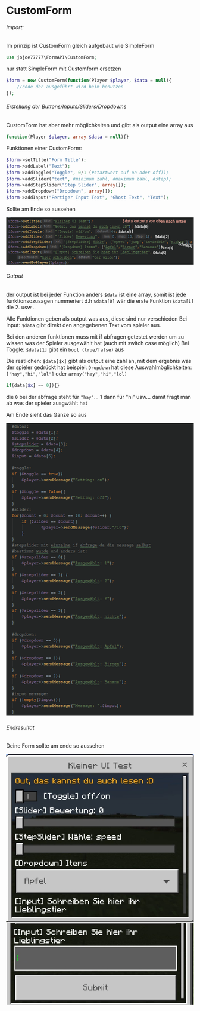 # CustomForm

###### Import:

Im prinzip ist CustomForm gleich aufgebaut wie SimpleForm
```php
use jojoe77777\FormAPI\CustomForm;
```

nur statt SimpleForm mit Customform ersetzen
```php
$form = new CustomForm(function(Player $player, $data = null){
    //code der ausgeführt wird beim benutzen
});
```

###### Erstellung der Buttons/Inputs/Sliders/Dropdowns

CustomForm hat aber mehr möglichkeiten und gibt als output eine array aus
```php
function(Player $player, array $data = null){}
```

Funktionen einer CustomForm:
```php
$form->setTitle("Form Title");
$form->addLabel("Text");
$form->addToggle("Toggle", 0/1 (#startwert auf on oder off));
$form->addSlider("text", #minimum zahl, #maximum zahl, #step);
$form->addStepSlider("Step Slider", array[]);
$form->addDropdown("Dropdown", array[]); 
$form->addInput("Fertiger Input Text", "Ghost Text", "Text");
```

Sollte am Ende so aussehen

![Code](/bilder/CustomFormCode.png)

###### Output

der output ist bei jeder Funktion anders
`$data` ist eine array, somit ist jede funktionsozusagen nummeriert
d.h `$data[0]` wär die erste Funktion `$data[1]` die 2. usw...

Alle Funktionen geben als output was aus, diese sind nur verschieden 
Bei Input:
`$data` gibt direkt den angegebenen Text vom spieler aus.

Bei den anderen funktionen muss mit if abfragen getestet werden um zu wissen was der Spieler ausgewählt hat (auch mit switch case möglich)
Bei Toggle:
`$data[1]` gibt ein `bool (true/false)` aus

Die restlichen:
`$data[$x]` gibt als output eine zahl an, mit dem ergebnis was der spieler gedrückt hat
beispiel: 
`Dropdown` hat diese Auswahlmöglichkeiten: `["hay","hi","lol"]` oder `array("hay","hi","lol)`
```php
if(data[$x] == 0]){}
```

die `0` bei der abfrage steht für `"hay"`... 
1  dann für "hi" usw... 
damit fragt man ab was der spieler ausgwählt hat

Am Ende sieht das Ganze so aus

![Code 2](/bilder/CustomFormCode-2.png)

###### Endresultat

Deine Form sollte am ende so aussehen

![Vorschau1](/bilder/CustomFormVorschau.png)
![Vorschau2](/bilder/CustomFormVorschau-2.png)

